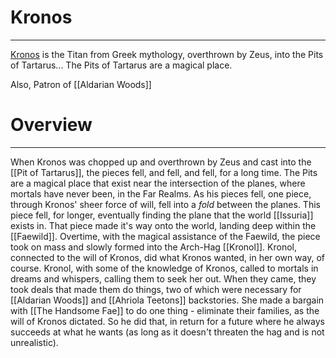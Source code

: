 # Kronos
---
[Kronos](https://en.wikipedia.org/wiki/Cronus) is the Titan from Greek mythology, overthrown by Zeus, into the Pits of Tartarus... The Pits of Tartarus are a magical place.

Also, Patron of [[Aldarian Woods]]

# Overview
---
When Kronos was chopped up and overthrown by Zeus and cast into the [[Pit of Tartarus]],  the pieces fell, and fell, and fell, for a long time. The Pits are a magical place that exist near the intersection of the planes, where mortals have never been, in the Far Realms. As his pieces fell, one piece, through Kronos' sheer force of will, fell into a *fold* between the planes. This piece fell, for longer, eventually finding the plane that the world [[Issuria]] exists in. That piece made it's way onto the world, landing deep within the [[Faewild]]. Overtime, with the magical assistance of the Faewild, the piece took on mass and slowly formed into the Arch-Hag [[Kronol]]. Kronol, connected to the will of Kronos, did what Kronos wanted, in her own way, of course. Kronol, with some of the knowledge of Kronos, called to mortals in dreams and whispers, calling them to seek her out. When they came, they took deals that made them do things, two of which were necessary for [[Aldarian Woods]] and [[Ahriola Teetons]] backstories. She made a bargain with [[The Handsome Fae]] to do one thing - eliminate their families, as the will of Kronos dictated. So he did that, in return for a future where he always succeeds at what he wants (as long as it doesn't threaten the hag and is not unrealistic).
